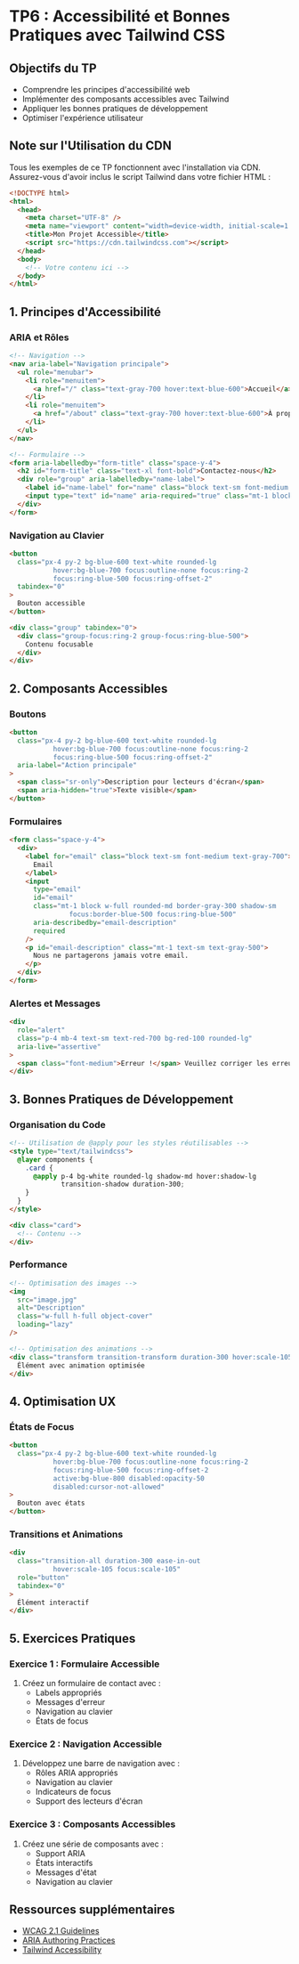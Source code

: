 # TP6 : Accessibilité et Bonnes Pratiques avec Tailwind CSS

## Objectifs du TP

- Comprendre les principes d'accessibilité web
- Implémenter des composants accessibles avec Tailwind
- Appliquer les bonnes pratiques de développement
- Optimiser l'expérience utilisateur

## Note sur l'Utilisation du CDN

Tous les exemples de ce TP fonctionnent avec l'installation via CDN. Assurez-vous d'avoir inclus le script Tailwind dans votre fichier HTML :

```html
<!DOCTYPE html>
<html>
  <head>
    <meta charset="UTF-8" />
    <meta name="viewport" content="width=device-width, initial-scale=1.0" />
    <title>Mon Projet Accessible</title>
    <script src="https://cdn.tailwindcss.com"></script>
  </head>
  <body>
    <!-- Votre contenu ici -->
  </body>
</html>
```

## 1. Principes d'Accessibilité

### ARIA et Rôles

```html
<!-- Navigation -->
<nav aria-label="Navigation principale">
  <ul role="menubar">
    <li role="menuitem">
      <a href="/" class="text-gray-700 hover:text-blue-600">Accueil</a>
    </li>
    <li role="menuitem">
      <a href="/about" class="text-gray-700 hover:text-blue-600">À propos</a>
    </li>
  </ul>
</nav>

<!-- Formulaire -->
<form aria-labelledby="form-title" class="space-y-4">
  <h2 id="form-title" class="text-xl font-bold">Contactez-nous</h2>
  <div role="group" aria-labelledby="name-label">
    <label id="name-label" for="name" class="block text-sm font-medium text-gray-700">Nom</label>
    <input type="text" id="name" aria-required="true" class="mt-1 block w-full rounded-md border-gray-300 shadow-sm focus:border-blue-500 focus:ring-blue-500" />
  </div>
</form>
```

### Navigation au Clavier

```html
<button
  class="px-4 py-2 bg-blue-600 text-white rounded-lg 
           hover:bg-blue-700 focus:outline-none focus:ring-2 
           focus:ring-blue-500 focus:ring-offset-2"
  tabindex="0"
>
  Bouton accessible
</button>

<div class="group" tabindex="0">
  <div class="group-focus:ring-2 group-focus:ring-blue-500">
    Contenu focusable
  </div>
</div>
```

## 2. Composants Accessibles

### Boutons

```html
<button
  class="px-4 py-2 bg-blue-600 text-white rounded-lg 
           hover:bg-blue-700 focus:outline-none focus:ring-2 
           focus:ring-blue-500 focus:ring-offset-2"
  aria-label="Action principale"
>
  <span class="sr-only">Description pour lecteurs d'écran</span>
  <span aria-hidden="true">Texte visible</span>
</button>
```

### Formulaires

```html
<form class="space-y-4">
  <div>
    <label for="email" class="block text-sm font-medium text-gray-700">
      Email
    </label>
    <input
      type="email"
      id="email"
      class="mt-1 block w-full rounded-md border-gray-300 shadow-sm 
               focus:border-blue-500 focus:ring-blue-500"
      aria-describedby="email-description"
      required
    />
    <p id="email-description" class="mt-1 text-sm text-gray-500">
      Nous ne partagerons jamais votre email.
    </p>
  </div>
</form>
```

### Alertes et Messages

```html
<div
  role="alert"
  class="p-4 mb-4 text-sm text-red-700 bg-red-100 rounded-lg"
  aria-live="assertive"
>
  <span class="font-medium">Erreur !</span> Veuillez corriger les erreurs suivantes.
</div>
```

## 3. Bonnes Pratiques de Développement

### Organisation du Code

```html
<!-- Utilisation de @apply pour les styles réutilisables -->
<style type="text/tailwindcss">
  @layer components {
    .card {
      @apply p-4 bg-white rounded-lg shadow-md hover:shadow-lg 
             transition-shadow duration-300;
    }
  }
</style>

<div class="card">
  <!-- Contenu -->
</div>
```

### Performance

```html
<!-- Optimisation des images -->
<img 
  src="image.jpg" 
  alt="Description" 
  class="w-full h-full object-cover"
  loading="lazy"
/>

<!-- Optimisation des animations -->
<div class="transform transition-transform duration-300 hover:scale-105 will-change-transform">
  Élément avec animation optimisée
</div>
```

## 4. Optimisation UX

### États de Focus

```html
<button
  class="px-4 py-2 bg-blue-600 text-white rounded-lg 
           hover:bg-blue-700 focus:outline-none focus:ring-2 
           focus:ring-blue-500 focus:ring-offset-2 
           active:bg-blue-800 disabled:opacity-50 
           disabled:cursor-not-allowed"
>
  Bouton avec états
</button>
```

### Transitions et Animations

```html
<div
  class="transition-all duration-300 ease-in-out 
           hover:scale-105 focus:scale-105"
  role="button"
  tabindex="0"
>
  Élément interactif
</div>
```

## 5. Exercices Pratiques

### Exercice 1 : Formulaire Accessible

1. Créez un formulaire de contact avec :
   - Labels appropriés
   - Messages d'erreur
   - Navigation au clavier
   - États de focus

### Exercice 2 : Navigation Accessible

1. Développez une barre de navigation avec :
   - Rôles ARIA appropriés
   - Navigation au clavier
   - Indicateurs de focus
   - Support des lecteurs d'écran

### Exercice 3 : Composants Accessibles

1. Créez une série de composants avec :
   - Support ARIA
   - États interactifs
   - Messages d'état
   - Navigation au clavier

## Ressources supplémentaires

- [WCAG 2.1 Guidelines](https://www.w3.org/WAI/WCAG21/quickref/)
- [ARIA Authoring Practices](https://www.w3.org/WAI/ARIA/apg/)
- [Tailwind Accessibility](https://tailwindcss.com/docs/accessibility) 